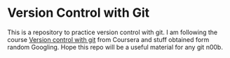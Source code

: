 
# Version Control with Git


This is a repository to practice version control with git. I am following the course [Version control with git](https://www.coursera.org/learn/version-control-with-git/) from Coursera and stuff obtained form random Googling. Hope this repo will be a useful material for any git n00b.
